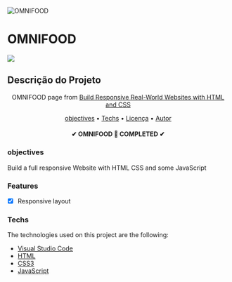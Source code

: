 ![OMNIFOOD](https://ibb.co/sFBptjk)

# OMNIFOOD 
<img src="https://img.shields.io/static/v1?label=Status&message=completed&color=37b24d&style=for-the-badge&logo=ghost"/>

## Descrição do Projeto
<p align="center">OMNIFOOD page from <a href="https://www.udemy.com/course/design-and-develop-a-killer-website-with-html5-and-css3/">Build Responsive Real-World Websites with HTML and CSS
</a> 
  </p>
  
  <p align="center">
 <a href="#objectives">objectives</a> •
 <a href="#techs">Techs</a> • 
 <a href="#licenc-a">Licença</a> • 
 <a href="#autor">Autor</a>
  </p>

<h4 align="center"> 
✔ OMNIFOOD 🥗 COMPLETED ✔
</h4>

### objectives
Build a full responsive Website with HTML CSS and some JavaScript
### Features

- [x] Responsive layout



### Techs

The technologies used on this project are the following:

- [Visual Studio Code](https://code.visualstudio.com/download)
- [HTML](https://developer.mozilla.org/en-US/docs/Glossary/HTML5)
- [CSS3](https://developer.mozilla.org/en-US/docs/Web/CSS)
- [JavaScript](https://www.javascript.com/)

